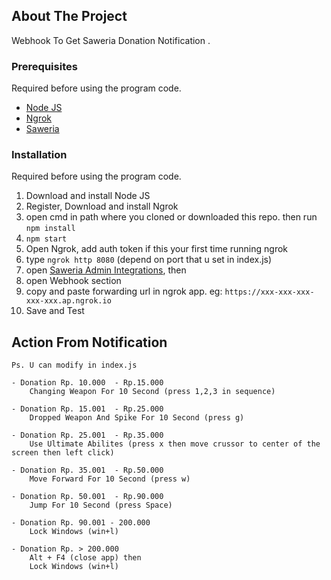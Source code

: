 ## About The Project
Webhook To Get Saweria Donation Notification .

### Prerequisites
Required before using the program code.

* [Node JS](https://nodejs.org/en/download/)
* [Ngrok](https://ngrok.com/download)
* [Saweria](https://saweria.co/admin/integrations)

### Installation
Required before using the program code.

1) Download and install Node JS
2) Register, Download and install Ngrok
3) open cmd in path where you cloned or downloaded this repo. then run ```npm install```
4) ```npm start```
5) Open Ngrok, add auth token if this your first time running ngrok
6) type ```ngrok http 8080``` (depend on port that u set in index.js)
7) open [Saweria Admin Integrations](https://saweria.co/admin/integrations), then
8) open Webhook section
9) copy and paste forwarding url in ngrok app. eg: ```https://xxx-xxx-xxx-xxx-xxx.ap.ngrok.io```
10) Save and Test



## Action From Notification 


```
Ps. U can modify in index.js

- Donation Rp. 10.000  - Rp.15.000
    Changing Weapon For 10 Second (press 1,2,3 in sequence)

- Donation Rp. 15.001  - Rp.25.000
    Dropped Weapon And Spike For 10 Second (press g)

- Donation Rp. 25.001  - Rp.35.000
    Use Ultimate Abilites (press x then move crussor to center of the screen then left click)

- Donation Rp. 35.001  - Rp.50.000
    Move Forward For 10 Second (press w)

- Donation Rp. 50.001  - Rp.90.000
    Jump For 10 Second (press Space)

- Donation Rp. 90.001 - 200.000
    Lock Windows (win+l)

- Donation Rp. > 200.000
    Alt + F4 (close app) then
    Lock Windows (win+l)
```